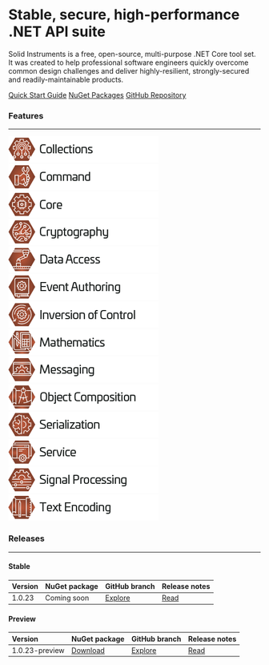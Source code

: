 <!--
Copyright (c) RapidField LLC. Licensed under the MIT License. See LICENSE.txt in the project root for license information.
-->

# Stable, secure, high-performance .NET API suite

Solid Instruments is a free, open-source, multi-purpose .NET Core tool set. It was created to help professional software engineers quickly overcome common design challenges and deliver highly-resilient, strongly-secured and readily-maintainable products.

<a class="linkbutton" href="articles/QuickStartGuide.html">Quick Start Guide</a>
<a class="linkbutton" href="https://www.nuget.org">NuGet Packages</a>
<a class="linkbutton" href="https://www.github.com/RapidField/solid-instruments">GitHub Repository</a>

### Features
- - -

[![Collections label](images/Label.Collections.300w.png)](api/RapidField.SolidInstruments.Collections.html)
[![Command label](images/Label.Command.300w.png)](api/RapidField.SolidInstruments.Command.html)
[![Core label](images/Label.Core.300w.png)](api/RapidField.SolidInstruments.Core.html)
[![Cryptography label](images/Label.Cryptography.300w.png)](api/RapidField.SolidInstruments.Cryptography.html)
[![Data Access label](images/Label.DataAccess.300w.png)](api/RapidField.SolidInstruments.DataAccess.html)
[![Event Authoring label](images/Label.EventAuthoring.300w.png)](api/RapidField.SolidInstruments.EventAuthoring.html)
[![Inversion of Control label](images/Label.InversionOfControl.300w.png)](api/RapidField.SolidInstruments.InversionOfControl.html)
[![Mathematics label](images/Label.Mathematics.300w.png)](api/RapidField.SolidInstruments.Mathematics.html)
[![Messaging label](images/Label.Messaging.300w.png)](api/RapidField.SolidInstruments.Messaging.html)
[![Object Composition label](images/Label.ObjectComposition.300w.png)](api/RapidField.SolidInstruments.ObjectComposition.html)
[![Serialization label](images/Label.Serialization.300w.png)](api/RapidField.SolidInstruments.Serialization.html)
[![Service label](images/Label.Service.300w.png)](api/RapidField.SolidInstruments.Service.html)
[![Signal Processing label](images/Label.SignalProcessing.300w.png)](api/RapidField.SolidInstruments.SignalProcessing.html)
[![Text Encoding label](images/Label.TextEncoding.300w.png)](api/RapidField.SolidInstruments.TextEncoding.html)

### Releases
- - -

#### Stable

| Version           | NuGet package                                                         | GitHub branch                                                                                                   | Release notes                                   |
| :---------------- | :-------------------------------------------------------------------- | :-------------------------------------------------------------------------------------------------------------- | :-----------------------------------------------|
| 1.0.23            | Coming soon                                                           | [Explore](https://www.github.com/RapidField/solid-instruments/tree/release/1.0.23-preview)                      | [Read](articles/releasenotes/v1.0.23.md)        |

#### Preview

| Version           | NuGet package                                                         | GitHub branch                                                                                                   | Release notes                                   |
| :---------------- | :-------------------------------------------------------------------- | :-------------------------------------------------------------------------------------------------------------- | :---------------------------------------------- |
| 1.0.23-preview    | [Download](https://www.nuget.org)                                     | [Explore](https://www.github.com/RapidField/solid-instruments/tree/release/1.0.23-preview)                      | [Read](articles/releasenotes/v1.0.23.md)        |